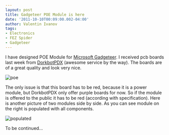 ```yaml
---
layout: post
title: Gadgeteer POE Module is here
date: '2011-10-10T00:09:00.002-04:00'
author: Valentin Ivanov
tags:
- Electronics
- FEZ Spider
- Gadgeteer
---
```

I have designed POE Module for [Microsoft Gadgeteer](https://www.netmf.com/gadgeteer/). I received pcb boards last week from [DorkbotPDX](https://www.dorkbotpdx.org/wiki/pcb_order) (awesome service by the way). The boards are of a great quality and look very nice.

![poe](https://1.bp.blogspot.com/-kBRUxM80HvE/TpJtn5i8y7I/AAAAAAAAALk/OS76rNcgg9Q/s1600/39648_large.jpg)

The only issue is that this board has to be red, because it is a power module, but DorkbotPDX only offer purple boards for now. So if the module is offered to the public it has to be red (according with specification). Here is another picture of two modules side by side. As you can see module on the right is populated with all components.

![populated](https://4.bp.blogspot.com/-9lmdBh1Dleg/TpJuhXK__BI/AAAAAAAAALo/a4Ses1mPdXM/s1600/IMG_3702.JPG)

To be continued...